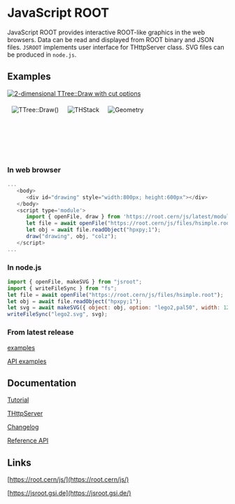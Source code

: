 # JavaScript ROOT

JavaScript ROOT provides interactive ROOT-like graphics in the web browsers.
Data can be read and displayed from ROOT binary and JSON files.
`JSROOT` implements user interface for THttpServer class.
SVG files can be produced in `node.js`.

## Examples


[![2-dimensional TTree::Draw with cut options](https://root.cern/js/files/img/ttree.png)](https://root.cern/js/latest/?nobrowser&file=../files/hsimple.root&item=ntuple;1&opt=px:py::pz%3E4)


<a href="https://root.cern/js/latest/?nobrowser&file=../files/hsimple.root&item=ntuple;1&opt=px:py::pz%3E4"><img src="https://root.cern/js/files/img/ttree.png" align="left" hspace="10" vspace="6" alt="TTree::Draw()" title="2-dimensional TTree::Draw with cut options"></a>
<a href="https://root.cern/js/latest/?nobrowser&file=../files/histpainter6.root&item=draw_hstack;1"><img src="https://root.cern/js/files/img/thstack.png" align="left" hspace="10" vspace="6" alt="THStack" title="Several varians of THStack drawing"></a>
<a href="https://root.cern/js/latest/?nobrowser&json=../files/geom/simple_alice.json.gz&file=../files/geom/tracks_hits.root&item=simple_alice.json.gz+tracks_hits.root/tracks;1+tracks_hits.root/hits;1"><img src="https://root.cern/js/files/img/geo_tracks.png" align="left" hspace="10" vspace="6" alt="Geometry" title="Drawing of TGeo model superimposed with tracks and hits"></a>
<br/>
<br/>
<br/>
<br/>
<br/>
<br/>
<br/>

### In web browser

```javascript
...
   <body>
      <div id="drawing" style="width:800px; height:600px"></div>
   </body>
   <script type='module'>
      import { openFile, draw } from 'https://root.cern/js/latest/modules/main.mjs';
      let file = await openFile("https://root.cern/js/files/hsimple.root");
      let obj = await file.readObject("hpxpy;1");
      draw("drawing", obj, "colz");
   </script>
...
```

### In node.js

```javascript
import { openFile, makeSVG } from "jsroot";
import { writeFileSync } from "fs";
let file = await openFile("https://root.cern/js/files/hsimple.root");
let obj = await file.readObject("hpxpy;1");
let svg = await makeSVG({ object: obj, option: "lego2,pal50", width: 1200, height: 800 });
writeFileSync("lego2.svg", svg);
```

### From latest release

[examples](https://root.cern/js/latest/examples.htm)

[API examples](https://root.cern/js/latest/api.htm)


## Documentation

[Tutorial](docs/JSROOT.md)

[THttpServer](docs/HttpServer.md)

[Changelog](changes.md)

[Reference API](https://root.cern/js/latest/jsdoc/global.html)


## Links

[https://root.cern/js/](https://root.cern/js/)

[https://jsroot.gsi.de](https://jsroot.gsi.de/)



